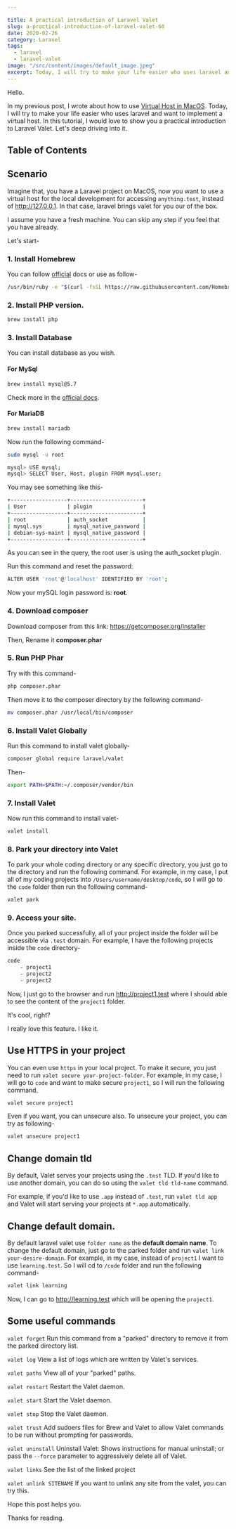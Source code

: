 ```yaml
---

title: A practical introduction of Laravel Valet
slug: a-practical-introduction-of-laravel-valet-60
date: 2020-02-26
category: Laravel
tags:
  - laravel
  - laravel-valet
image: "/src/content/images/default_image.jpeg"
excerpt: Today, I will try to make your life easier who uses laravel and want to implement a virtual host. In this tutorial, I would love to show you a practical introduction to Laravel Valet. Let's deep driving into it.
---
```


Hello.

In my previous post, I wrote about how to use [Virtual Host in MacOS](http://laravel-school.com/posts/how-to-set-up-the-virtual-host-on-macos-59). Today, I will try to make your life easier who uses laravel and want to implement a virtual host. In this tutorial, I would love to show you a practical introduction to Laravel Valet. Let's deep driving into it.

## Table of Contents

## Scenario
Imagine that, you have a Laravel project on MacOS, now you want to use a virtual host for the local development for accessing `anything.test`, instead of http://127.0.0.1. In that case, laravel brings valet for you our of the box.

I assume you have a fresh machine. You can skip any step if you feel that you have already.

Let's start-

### 1. Install Homebrew
You can follow [official](https://brew.sh/) docs or use as follow-

```bash
/usr/bin/ruby -e "$(curl -fsSL https://raw.githubusercontent.com/Homebrew/install/master/install)"
```

### 2. Install PHP version.
```bash
brew install php
```

### 3. Install Database
You can install database as you wish.

#### For MySql
```bash
brew install mysql@5.7
```
Check more in the [official docs](https://laravel.com/docs/6.x/valet#installation).

#### For MariaDB
```bash
brew install mariadb
```
Now run the following command-
```bash
sudo mysql -u root

mysql> USE mysql;
mysql> SELECT User, Host, plugin FROM mysql.user;
```
You may see something like this-
```bash
+------------------+-----------------------+
| User             | plugin                |
+------------------+-----------------------+
| root             | auth_socket           |
| mysql.sys        | mysql_native_password |
| debian-sys-maint | mysql_native_password |
+------------------+-----------------------+
```
As you can see in the query, the root user is using the auth_socket plugin.

Run this command and reset the password:
```bash
ALTER USER 'root'@'localhost' IDENTIFIED BY 'root';
```
Now your mySQL login password is: __root__.

### 4. Download composer
Download composer from this link: https://getcomposer.org/installer

Then, Rename it __composer.phar__

### 5. Run PHP Phar
Try with this command-
```bash
php composer.phar
```

Then move it to the composer directory by the following command-
```bash
mv composer.phar /usr/local/bin/composer
```

### 6. Install Valet Globally

Run this command to install valet globally-

```bash
composer global require laravel/valet
```
Then-

```bash
export PATH=$PATH:~/.composer/vendor/bin
```

### 7. Install Valet
Now run this command to install valet-

```bash
valet install
```

### 8. Park your directory into Valet

To park your whole coding directory or any specific directory, you just go to the directory and run the following command. For example, in my case, I put all of my coding projects into `/Users/username/desktop/code`, so I will go to the `code` folder then run the following command-
```bash
valet park
```

### 9. Access your site.
Once you parked successfully, all of your project inside the folder will be accessible via `.test` domain. For example, I have the following projects inside the `code` directory-

```bash
code
    - project1
    - project2
    - project2
```

Now, I just go to the browser and run http://project1.test where I should able to see the content of the `project1` folder.

It's cool, right?

I really love this feature. I like it.

## Use HTTPS in your project
You can even use `https` in your local project. To make it secure, you just need to run `valet secure your-project-folder`. For example, in my case, I will go to `code` and want to make secure `project1`, so I will run the following command.

```bash
valet secure project1
```

Even if you want, you can unsecure also. To unsecure your project, you can try as following-

```bash
valet unsecure project1
```

## Change domain tld
By default, Valet serves your projects using the `.test` TLD. If you'd like to use another domain, you can do so using the `valet tld tld-name` command.

For example, if you'd like to use `.app` instead of `.test`, run `valet tld app` and Valet will start serving your projects at `*.app` automatically.


## Change default domain.
By default laravel valet use `folder name` as the __default domain name__. To change the default domain, just go to the parked folder and run `valet link your-desire-domain`. For example, in my case, instead of `project1` I want to use `learning.test`. So I will cd to `/code` folder and run the following command-
```bash
valet link learning
```

Now, I can go to http://learning.test which will be opening the `project1`.


## Some useful commands
`valet forget`	Run this command from a "parked" directory to remove it from the parked directory list.

`valet log`	View a list of logs which are written by Valet's services.

`valet paths`	View all of your "parked" paths.

`valet restart`	Restart the Valet daemon.

`valet start`	Start the Valet daemon.

`valet stop`	Stop the Valet daemon.

`valet trust`	Add sudoers files for Brew and Valet to allow Valet commands to be run without prompting for passwords.

`valet uninstall`	Uninstall Valet: Shows instructions for manual uninstall; or pass the `--force` parameter to aggressively delete all of Valet.

`valet links`	See the list of the linked project

`valet unlink SITENAME`	If you want to unlink any site from the valet, you can try this.

Hope this post helps you.

Thanks for reading.
